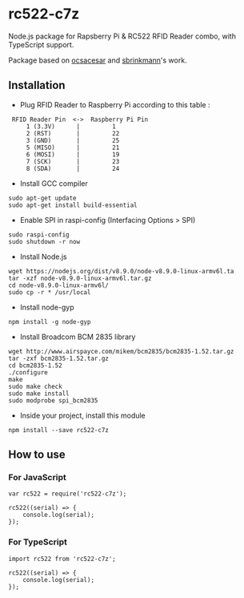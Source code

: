 # rc522-c7z
Node.js package for Rapsberry Pi & RC522 RFID Reader combo, with TypeScript support.

Package based on [ocsacesar](https://github.com/ocsacesar/rc522) and [sbrinkmann](https://github.com/sbrinkmann/rc522-rfid)'s work.

## Installation
- Plug RFID Reader to Raspberry Pi according to this table :
```
 RFID Reader Pin  <->  Raspberry Pi Pin 
     1 (3.3V)      |         1           
     2 (RST)       |         22          
     3 (GND)       |         25          
     5 (MISO)      |         21          
     6 (MOSI)      |         19          
     7 (SCK)       |         23          
     8 (SDA)       |         24          
```

- Install GCC compiler
```
sudo apt-get update
sudo apt-get install build-essential
```

- Enable SPI in raspi-config (Interfacing Options > SPI)
```
sudo raspi-config
sudo shutdown -r now
```

- Install Node.js
```
wget https://nodejs.org/dist/v8.9.0/node-v8.9.0-linux-armv6l.ta
tar -xzf node-v8.9.0-linux-armv6l.tar.gz
cd node-v8.9.0-linux-armv6l/
sudo cp -r * /usr/local
```

- Install node-gyp 
```
npm install -g node-gyp
```

- Install Broadcom BCM 2835 library
```
wget http://www.airspayce.com/mikem/bcm2835/bcm2835-1.52.tar.gz
tar -zxf bcm2835-1.52.tar.gz
cd bcm2835-1.52
./configure
make
sudo make check
sudo make install
sudo modprobe spi_bcm2835
```

- Inside your project, install this module
```
npm install --save rc522-c7z
```

## How to use 
### For JavaScript
```
var rc522 = require('rc522-c7z');

rc522((serial) => {
	console.log(serial);
});
```

### For TypeScript
```
import rc522 from 'rc522-c7z';

rc522((serial) => {
	console.log(serial);
});
```

